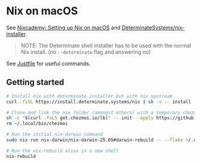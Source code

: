 # Nix on macOS

See [Nixcademy: Setting up Nix on macOS](https://nixcademy.com/posts/nix-on-macos/) and [DeterminateSystems/nix-installer](https://github.com/DeterminateSystems/nix-installer).

> NOTE: The Determinate shell installer has to be used with the normal Nix install. (no `--determinate` flag and answering no)

See [Justfile](Justfile) for useful commands.

## Getting started

```bash
# Install nix with determinate installer but with nix upstream
curl -fsSL https://install.determinate.systems/nix | sh -s -- install

# Clone and link the nix folder (amongst others) with a temporary chezmoi bin
sh -c "$(curl -fsLS get.chezmoi.io/lb)" -- init --apply https://github.com/peterfication/config-moi
rm ~/.local/bin/chezmoi

# Run the initial nix-darwin command
sudo nix run nix-darwin/nix-darwin-25.05#darwin-rebuild -- --flake ~/.config/nix#simple switch

# Run the nix-rebuild alias in a new shell
nix-rebuild
```
